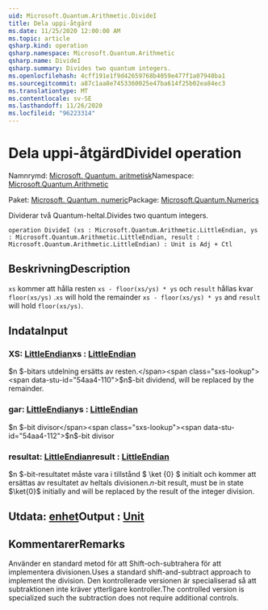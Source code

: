 ```yaml
---
uid: Microsoft.Quantum.Arithmetic.DivideI
title: Dela uppi-åtgärd
ms.date: 11/25/2020 12:00:00 AM
ms.topic: article
qsharp.kind: operation
qsharp.namespace: Microsoft.Quantum.Arithmetic
qsharp.name: DivideI
qsharp.summary: Divides two quantum integers.
ms.openlocfilehash: 4cff191e1f9d42659768b4059e477f1a07948ba1
ms.sourcegitcommit: a87c1aa8e7453360025e47ba614f25b02ea84ec3
ms.translationtype: MT
ms.contentlocale: sv-SE
ms.lasthandoff: 11/26/2020
ms.locfileid: "96223314"
---
```

# <a name="dividei-operation"></a><span data-ttu-id="54aa4-102">Dela uppi-åtgärd</span><span class="sxs-lookup"><span data-stu-id="54aa4-102">DivideI operation</span></span>

<span data-ttu-id="54aa4-103">Namnrymd: [Microsoft. Quantum. aritmetisk](xref:Microsoft.Quantum.Arithmetic)</span><span class="sxs-lookup"><span data-stu-id="54aa4-103">Namespace: [Microsoft.Quantum.Arithmetic](xref:Microsoft.Quantum.Arithmetic)</span></span>

<span data-ttu-id="54aa4-104">Paket: [Microsoft. Quantum. numeric](https://nuget.org/packages/Microsoft.Quantum.Numerics)</span><span class="sxs-lookup"><span data-stu-id="54aa4-104">Package: [Microsoft.Quantum.Numerics](https://nuget.org/packages/Microsoft.Quantum.Numerics)</span></span>


<span data-ttu-id="54aa4-105">Dividerar två Quantum-heltal.</span><span class="sxs-lookup"><span data-stu-id="54aa4-105">Divides two quantum integers.</span></span>

```qsharp
operation DivideI (xs : Microsoft.Quantum.Arithmetic.LittleEndian, ys : Microsoft.Quantum.Arithmetic.LittleEndian, result : Microsoft.Quantum.Arithmetic.LittleEndian) : Unit is Adj + Ctl
```


## <a name="description"></a><span data-ttu-id="54aa4-106">Beskrivning</span><span class="sxs-lookup"><span data-stu-id="54aa4-106">Description</span></span>

<span data-ttu-id="54aa4-107">`xs` kommer att hålla resten `xs - floor(xs/ys) * ys` och `result` hållas kvar `floor(xs/ys)` .</span><span class="sxs-lookup"><span data-stu-id="54aa4-107">`xs` will hold the remainder `xs - floor(xs/ys) * ys` and `result` will hold `floor(xs/ys)`.</span></span>

## <a name="input"></a><span data-ttu-id="54aa4-108">Indata</span><span class="sxs-lookup"><span data-stu-id="54aa4-108">Input</span></span>

### <a name="xs--littleendian"></a><span data-ttu-id="54aa4-109">XS: [LittleEndian](xref:Microsoft.Quantum.Arithmetic.LittleEndian)</span><span class="sxs-lookup"><span data-stu-id="54aa4-109">xs : [LittleEndian](xref:Microsoft.Quantum.Arithmetic.LittleEndian)</span></span>

<span data-ttu-id="54aa4-110">$n $-bitars utdelning ersätts av resten.</span><span class="sxs-lookup"><span data-stu-id="54aa4-110">$n$-bit dividend, will be replaced by the remainder.</span></span>


### <a name="ys--littleendian"></a><span data-ttu-id="54aa4-111">gar: [LittleEndian](xref:Microsoft.Quantum.Arithmetic.LittleEndian)</span><span class="sxs-lookup"><span data-stu-id="54aa4-111">ys : [LittleEndian](xref:Microsoft.Quantum.Arithmetic.LittleEndian)</span></span>

<span data-ttu-id="54aa4-112">$n $-bit divisor</span><span class="sxs-lookup"><span data-stu-id="54aa4-112">$n$-bit divisor</span></span>


### <a name="result--littleendian"></a><span data-ttu-id="54aa4-113">resultat: [LittleEndian](xref:Microsoft.Quantum.Arithmetic.LittleEndian)</span><span class="sxs-lookup"><span data-stu-id="54aa4-113">result : [LittleEndian](xref:Microsoft.Quantum.Arithmetic.LittleEndian)</span></span>

<span data-ttu-id="54aa4-114">$n $-bit-resultatet måste vara i tillstånd $ \ket {0} $ initialt och kommer att ersättas av resultatet av heltals divisionen.</span><span class="sxs-lookup"><span data-stu-id="54aa4-114">$n$-bit result, must be in state $\ket{0}$ initially and will be replaced by the result of the integer division.</span></span>



## <a name="output--unit"></a><span data-ttu-id="54aa4-115">Utdata: [enhet](xref:microsoft.quantum.lang-ref.unit)</span><span class="sxs-lookup"><span data-stu-id="54aa4-115">Output : [Unit](xref:microsoft.quantum.lang-ref.unit)</span></span>



## <a name="remarks"></a><span data-ttu-id="54aa4-116">Kommentarer</span><span class="sxs-lookup"><span data-stu-id="54aa4-116">Remarks</span></span>

<span data-ttu-id="54aa4-117">Använder en standard metod för att Shift-och-subtrahera för att implementera divisionen.</span><span class="sxs-lookup"><span data-stu-id="54aa4-117">Uses a standard shift-and-subtract approach to implement the division.</span></span>
<span data-ttu-id="54aa4-118">Den kontrollerade versionen är specialiserad så att subtraktionen inte kräver ytterligare kontroller.</span><span class="sxs-lookup"><span data-stu-id="54aa4-118">The controlled version is specialized such the subtraction does not require additional controls.</span></span>